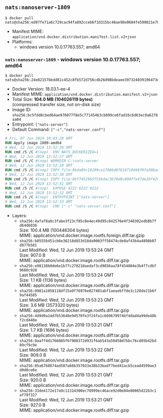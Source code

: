 ## `nats:nanoserver-1809`

```console
$ docker pull nats@sha256:ed97fe71a6c729cac94fa892cceb6f1d315bc46ae98e0684fe590821e7868d7c
```

-	Manifest MIME: `application/vnd.docker.distribution.manifest.list.v2+json`
-	Platforms:
	-	windows version 10.0.17763.557; amd64

### `nats:nanoserver-1809` - windows version 10.0.17763.557; amd64

```console
$ docker pull nats@sha256:24e82157bbdd81c452c8fb572d756cdb26d98bdeaee397324039196473ed8668
```

-	Docker Version: 18.03.1-ee-4
-	Manifest MIME: `application/vnd.docker.distribution.manifest.v2+json`
-	Total Size: **104.0 MB (104026119 bytes)**  
	(compressed transfer size, not on-disk size)
-	Image ID: `sha256:bc5fdd8cbed64ae976077f8e5c77145463cb099ce6fad16c6d63ec9a6278aa04`
-	Entrypoint: `["nats-server"]`
-	Default Command: `["-c","nats-server.conf"]`

```dockerfile
# Fri, 07 Jun 2019 10:43:28 GMT
RUN Apply image 1809-amd64
# Wed, 12 Jun 2019 13:52:26 GMT
RUN cmd /S /C #(nop)  ENV NATS_DOCKERIZED=1
# Wed, 12 Jun 2019 13:52:27 GMT
RUN cmd /S /C #(nop) WORKDIR C:\nats-server
# Wed, 12 Jun 2019 13:52:28 GMT
RUN cmd /S /C #(nop) COPY file:8bda89c19209ce17886d8f819710d48f0fa30bae2ca05800ddb6f858346a4bd3 in nats-server.exe 
# Wed, 12 Jun 2019 13:52:30 GMT
RUN cmd /S /C #(nop) COPY file:bbf7451965f536dac3b70d8c890ffa47de20f4293b62aa28cb0cd84498d5e7dc in nats-server.conf 
# Wed, 12 Jun 2019 13:52:31 GMT
RUN cmd /S /C #(nop)  EXPOSE 4222 6222 8222
# Wed, 12 Jun 2019 13:52:32 GMT
RUN cmd /S /C #(nop)  ENTRYPOINT ["nats-server"]
# Wed, 12 Jun 2019 13:52:33 GMT
RUN cmd /S /C #(nop)  CMD ["-c" "nats-server.conf"]
```

-	Layers:
	-	`sha256:4afaf8a8c3fabe3f23cf85c8e4ec49d95c842576e4f348302edb8b7fd64d6036`  
		Size: 100.4 MB (100446304 bytes)  
		MIME: application/vnd.docker.image.rootfs.foreign.diff.tar.gzip
	-	`sha256:b0555b451cb6e36218d853d18da9003ff58474cde0af43b4a4898b07d877b581`  
		Last Modified: Wed, 12 Jun 2019 13:53:24 GMT  
		Size: 907.0 B  
		MIME: application/vnd.docker.image.rootfs.diff.tar.gzip
	-	`sha256:e98138b0de6e1b77c270210aedaf3cd9856aa78f454004e3b4f7cdbf9660c928`  
		Last Modified: Wed, 12 Jun 2019 13:53:24 GMT  
		Size: 1.1 KB (1136 bytes)  
		MIME: application/vnd.docker.image.rootfs.diff.tar.gzip
	-	`sha256:0981a1058118df15a9f76976e827401abf1aeaebffde1c120de21b6f9af44585`  
		Last Modified: Wed, 12 Jun 2019 13:53:23 GMT  
		Size: 3.6 MB (3573320 bytes)  
		MIME: application/vnd.docker.image.rootfs.diff.tar.gzip
	-	`sha256:4d9d9a14d7b53648e94570fe3f24fa1c669679974bfddad4a99de48bf2cd440e`  
		Last Modified: Wed, 12 Jun 2019 13:53:21 GMT  
		Size: 1.7 KB (1696 bytes)  
		MIME: application/vnd.docker.image.rootfs.diff.tar.gzip
	-	`sha256:0aaff4d1766885f6f908372d931f6ab543a50458d7bbc76cd05b42bd89cf9c9e`  
		Last Modified: Wed, 12 Jun 2019 13:53:22 GMT  
		Size: 909.0 B  
		MIME: application/vnd.docker.image.rootfs.diff.tar.gzip
	-	`sha256:05a6768874ad507a66b357033e38b33badf7bed41acb5cead4599ae3d0d8ce6e`  
		Last Modified: Wed, 12 Jun 2019 13:53:21 GMT  
		Size: 920.0 B  
		MIME: application/vnd.docker.image.rootfs.diff.tar.gzip
	-	`sha256:33de4172e17a9c11314300ec70999ec46ace92d0e84e80065d22b3c1af79f327`  
		Last Modified: Wed, 12 Jun 2019 13:53:21 GMT  
		Size: 927.0 B  
		MIME: application/vnd.docker.image.rootfs.diff.tar.gzip
